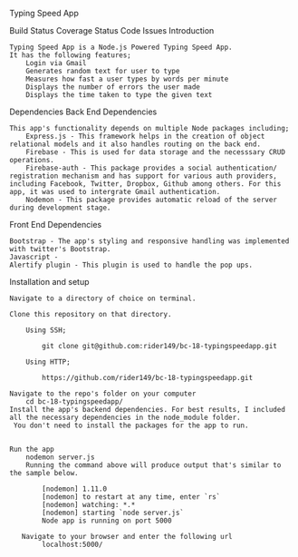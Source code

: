 Typing Speed App

Build Status Coverage Status Code Issues
Introduction

    Typing Speed App is a Node.js Powered Typing Speed App.
    It has the following features;
        Login via Gmail
        Generates random text for user to type
        Measures how fast a user types by words per minute
        Displays the number of errors the user made
        Displays the time taken to type the given text

Dependencies
Back End Dependencies

    This app's functionality depends on multiple Node packages including;
        Express.js - This framework helps in the creation of object relational models and it also handles routing on the back end.
        Firebase - This is used for data storage and the necesssary CRUD operations.
        Firebase-auth - This package provides a social authentication/ registration mechanism and has support for various auth providers, including Facebook, Twitter, Dropbox, Github among others. For this app, it was used to intergrate Gmail authentication.
        Nodemon - This package provides automatic reload of the server during development stage. 
Front End Dependencies

    Bootstrap - The app's styling and responsive handling was implemented with twitter's Bootstrap.
    Javascript - 
    Alertify plugin - This plugin is used to handle the pop ups.
Installation and setup

    Navigate to a directory of choice on terminal.

    Clone this repository on that directory.

        Using SSH;

            git clone git@github.com:rider149/bc-18-typingspeedapp.git

        Using HTTP;

            https://github.com/rider149/bc-18-typingspeedapp.git

    Navigate to the repo's folder on your computer
        cd bc-18-typingspeedapp/
    Install the app's backend dependencies. For best results, I included all the necessary dependencies in the node_module folder.
     You don't need to install the packages for the app to run.   

    
    Run the app
        nodemon server.js
        Running the command above will produce output that's similar to the sample below.

            [nodemon] 1.11.0
            [nodemon] to restart at any time, enter `rs`
            [nodemon] watching: *.*
            [nodemon] starting `node server.js`
            Node app is running on port 5000
      
       Navigate to your browser and enter the following url
            localhost:5000/
       



